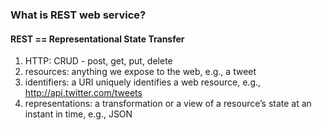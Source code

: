 ### What is REST web service?

#### REST == Representational State Transfer

1. HTTP: CRUD - post, get, put, delete
2. resources: anything we expose to the web, e.g., a tweet
3. identifiers: a URI uniquely identifies a web resource, e.g., http://api.twitter.com/tweets
4. representations: a transformation or a view of a resource’s state at an instant in time, e.g., JSON
